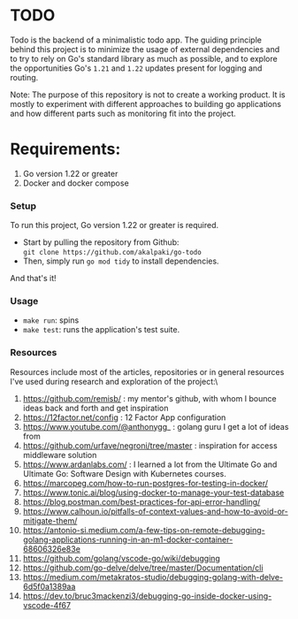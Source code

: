 # TODO

Todo is the backend of a minimalistic todo app. The guiding principle behind this project is to minimize
the usage of external dependencies and to try to rely on Go's standard library as much as possible, and to
explore the opportunities Go's `1.21` and `1.22` updates present for logging and routing.

Note:
The purpose of this repository is not to create a working product. It is mostly to experiment with different approaches to building go applications
and how different parts such as monitoring fit into the project.

# Requirements:
1. Go version 1.22 or greater
2. Docker and docker compose

### Setup
To run this project, Go version 1.22 or greater is required.
- Start by pulling the repository from Github:\
`git clone https://github.com/akalpaki/go-todo`
- Then, simply run `go mod tidy` to install dependencies.

And that's it!

### Usage
- `make run`: spins 
- `make test`: runs the application's test suite.

### Resources
Resources include most of the articles, repositories or in general resources I've used during research and exploration of the project:\
1. https://github.com/remisb/ : my mentor's github, with whom I bounce ideas back and forth and get inspiration
2. https://12factor.net/config : 12 Factor App configuration
3. https://www.youtube.com/@anthonygg_ : golang guru I get a lot of ideas from
4. https://github.com/urfave/negroni/tree/master : inspiration for access middleware solution
5. https://www.ardanlabs.com/ : I learned a lot from the Ultimate Go and Ultimate Go: Software Design with Kubernetes courses.
6. https://marcopeg.com/how-to-run-postgres-for-testing-in-docker/	
7. https://www.tonic.ai/blog/using-docker-to-manage-your-test-database
8. https://blog.postman.com/best-practices-for-api-error-handling/
9. https://www.calhoun.io/pitfalls-of-context-values-and-how-to-avoid-or-mitigate-them/
10. https://antonio-si.medium.com/a-few-tips-on-remote-debugging-golang-applications-running-in-an-m1-docker-container-68606326e83e
11. https://github.com/golang/vscode-go/wiki/debugging
12. https://github.com/go-delve/delve/tree/master/Documentation/cli
13. https://medium.com/metakratos-studio/debugging-golang-with-delve-6d5f0a1389aa
14. https://dev.to/bruc3mackenzi3/debugging-go-inside-docker-using-vscode-4f67
